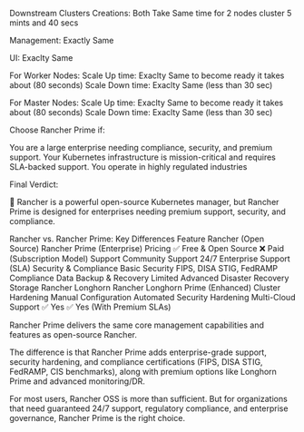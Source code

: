 Downstream Clusters Creations:
Both Take Same time for 2 nodes cluster 5 mints and 40 secs

Management: Exactly Same

UI: Exaclty Same

For Worker Nodes:
    Scale Up time: Exaclty Same to become ready it takes about (80 seconds)
    Scale Down time: Exaclty Same (less than 30 sec)

For Master Nodes:
    Scale Up time: Exaclty Same to become ready it takes about (80 seconds)
    Scale Down time: Exaclty Same (less than 30 sec)

Choose Rancher Prime if:

You are a large enterprise needing compliance, security, and premium support.
Your Kubernetes infrastructure is mission-critical and requires SLA-backed support.
You operate in highly regulated industries

Final Verdict:

🚀 Rancher is a powerful open-source Kubernetes manager, but Rancher Prime is designed for enterprises needing premium support, security, and compliance.


 Rancher vs. Rancher Prime: Key Differences
Feature	                       Rancher (Open Source)			Rancher Prime (Enterprise)
Pricing	                       ✅ Free & Open Source			   ❌ Paid (Subscription Model)
Support	                       Community Support				24/7 Enterprise Support (SLA)
Security & Compliance		   Basic Security					FIPS, DISA STIG, FedRAMP Compliance
Data Backup & Recovery		   Limited	   	   	   	   	   	   	Advanced Disaster Recovery
Storage		   	   	   	   	   Rancher Longhorn		   	   	    Rancher Longhorn Prime (Enhanced)
Cluster Hardening		   	   Manual Configuration		   	    Automated Security Hardening
Multi-Cloud Support		   	   ✅ Yes		   	   	   	   	   ✅ Yes (With Premium SLAs)

Rancher Prime delivers the same core management capabilities and features as open-source Rancher. 

The difference is that Rancher Prime adds enterprise-grade support, security hardening, and compliance certifications (FIPS, DISA STIG, FedRAMP, CIS benchmarks), along with premium options like Longhorn Prime and advanced monitoring/DR. 

For most users, Rancher OSS is more than sufficient. But for organizations that need guaranteed 24/7 support, regulatory compliance, and enterprise governance, Rancher Prime is the right choice.